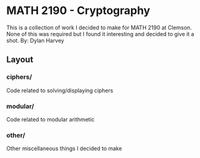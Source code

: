 # MATH 2190 - Cryptography
This is a collection of work I decided to make for MATH 2190 at Clemson.
None of this was required but I found it interesting and decided to give it a shot.
By: Dylan Harvey
## Layout
### ciphers/
Code related to solving/displaying ciphers
### modular/
Code related to modular arithmetic
### other/
Other miscellaneous things I decided to make